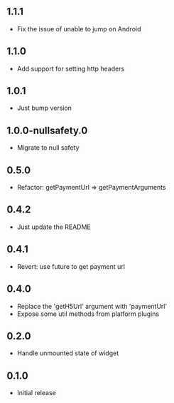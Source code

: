 ## 1.1.1

* Fix the issue of unable to jump on Android

## 1.1.0

* Add support for setting http headers

## 1.0.1

* Just bump version

## 1.0.0-nullsafety.0

* Migrate to null safety

## 0.5.0

* Refactor: getPaymentUrl => getPaymentArguments

## 0.4.2

* Just update the README

## 0.4.1

* Revert: use future to get payment url

## 0.4.0

* Replace the 'getH5Url' argument with 'paymentUrl'
* Expose some util methods from platform plugins

## 0.2.0

* Handle unmounted state of widget

## 0.1.0

* Initial release
